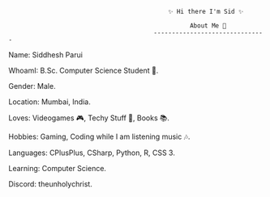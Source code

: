                                                 ✨ Hi there I'm Sid ✨

                                                      About Me 💫
                                            -------------------------------

Name: Siddhesh Parui

WhoamI: B.Sc. Computer Science Student 🏫.

Gender: Male.

Location: Mumbai, India.

Loves: Videogames 🎮, Techy Stuff 🤖, Books 📚.

Hobbies: Gaming, Coding while I am listening music 🎶.

Languages: CPlusPlus, CSharp, Python, R, CSS 3.

Learning: Computer Science.

Discord: theunholychrist.
